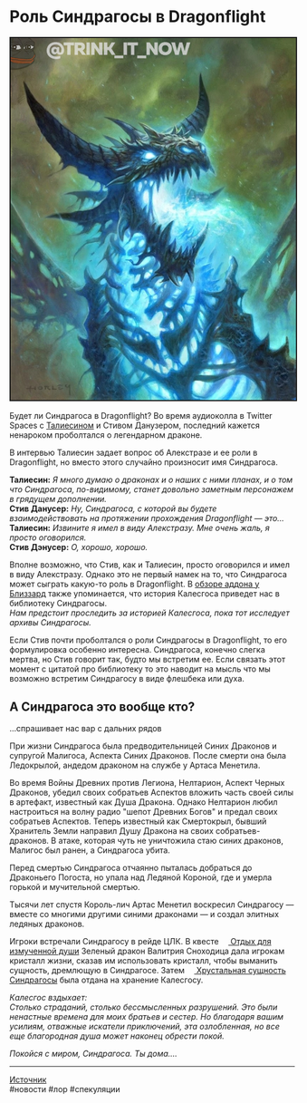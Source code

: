 # Роль Синдрагосы в Dragonflight

<center>
<img src=https://raw.githubusercontent.com/MagicalCow/TrinkIT-News/main/Sources/Assets/WH326876/WH326876-1.jpg float=center border=2>
</center>

Будет ли Синдрагоса в Dragonflight? Во время аудиоколла в Twitter Spaces с [Талиесином](https://twitter.com/TaliesinEvitel) и Стивом Данузером, последний кажется ненароком проболтался о легендарном драконе.

В интервью Талиесин задает вопрос об Алекстразе и ее роли в Dragonflight, но вместо этого случайно произносит имя Синдрагоса.  

**Талиесин:** *Я много думаю о драконах и о наших с ними планах, и о том что Синдрагоса, по-видимому, станет довольно заметным персонажем в грядущем дополнении.*  
**Стив Данусер:** *Ну, Синдрагоса, с которой вы будете взаимодействовать на протяжении прохождения Dragonflight — это…*  
**Талиесин:** *Извините я имел в виду Алекстразу. Мне очень жаль, я просто оговорился.*  
**Стив Дэнусер:** *О, хорошо, хорошо.*  

Вполне возможно, что Стив, как и Талиесин, просто оговорился и имел в виду Алекстразу. Однако это не первый намек на то, что Синдрагоса может сыграть какую-то роль в Dragonflight. В [обзоре аддона у Близзард](https://worldofwarcraft.com/ru-ru/news/23785116) также упоминается, что история Калесгоса приведет нас в библиотеку Синдрагосы.  
*Нам предстоит проследить за историей Калесгоса, пока тот исследует архивы Синдрагосы.*

Если Стив почти проболтался о роли Синдрагосы в Dragonflight, то его формулировка особенно интересна. Синдрагоса, конечно слегка мертва, но Стив говорит так, будто мы встретим ее. Если связать этот момент с цитатой про библиотеку то это наводит на мысль что мы возможно встретим Синдрагосу в виде флешбека или духа.

## А Синдрагоса это вообще кто?
...спрашивает нас вар с дальних рядов  

При жизни Синдрагоса была предводительницей Синих Драконов и супругой Малигоса, Аспекта Синих Драконов. После смерти она была Ледокрылой, андедом драконом на службе у Артаса Менетила.

Во время Войны Древних против Легиона, Нелтарион, Аспект Черных Драконов, убедил своих собратьев Аспектов вложить часть своей силы в артефакт, известный как Душа Дракона. Однако Нелтарион любил настроиться на волну радио "шепот Древних Богов" и предал своих собратьев Аспектов. Теперь известный как Смертокрыл, бывший Хранитель Земли направил Душу Дракона на своих собратьев-драконов. В атаке, которая чуть не уничтожила стаю синих драконов, Малигос был ранен, а Синдрагоса убита.

Перед смертью Синдрагоса отчаянно пыталась добраться до Драконьего Погоста, но упала над Ледяной Короной, где и умерла горькой и мучительной смертью.

Тысячи лет спустя Король-лич Артас Менетил воскресил Синдрагосу — вместе со многими другими синими драконами — и создал элитных ледяных драконов.

Игроки встречали Синдрагосу в рейде ЦЛК. В квесте <a href="https://ru.wowhead.com/quest=24872"><img src="https://wow.zamimg.com/images/wow/icons/tiny/quest-start.gif" width="13" height="13"/> Отдых для измученной души</a> Зеленый дракон Валитрия Сноходица дала игрокам кристалл жизни, сказав им использовать кристалл, чтобы выманить сущность, дремлющую в Синдрагосе. Затем <a href="https://ru.wowhead.com/item=51026"><img src="https://wow.zamimg.com/images/wow/icons/large/inv_misc_gem_pearl_14.jpg" width="13" height="13"/> Хрустальная сущность Синдрагосы</a> была отдана на хранение Калесгосу.

*Калесгос вздыхает:*  
*Столько страданий, столько бессмысленных разрушений. Это были ненастные времена для моих братьев и сестер. Но благодаря вашим усилиям, отважные искатели приключений, эта озлобленная, но все еще благородная душа может наконец обрести покой.*  

*Покойся с миром, Синдрагоса. Ты дома....*


---
[Источник](https://www.wowhead.com/news/326876)  
#новости #лор #спекуляции